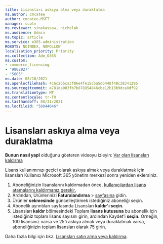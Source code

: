 ```yaml
---
title: Lisansları askıya alma veya duraklatma
ms.author: cmcatee
author: cmcatee-MSFT
manager: scotv
ms.reviewer: sinakassaw, nicholak
ms.audience: Admin
ms.topic: article
ms.service: o365-administration
ROBOTS: NOINDEX, NOFOLLOW
localization_priority: Priority
ms.collection: Adm_O365
ms.custom:
- commerce_licensing
- "9002927"
- "5605"
ms.date: 08/10/2021
ms.openlocfilehash: 4c6c265ca3f06e4fe15cba5d6448f48c38341296
ms.sourcegitcommit: e781da003fb7b878854846cbe12b13b9dca8df92
ms.translationtype: MT
ms.contentlocale: tr-TR
ms.lasthandoff: 08/31/2021
ms.locfileid: "58844046"
---
```

# <a name="suspend-or-pause-licenses"></a>Lisansları askıya alma veya duraklatma

**Bunun nasıl yapl** olduğunu gösteren videoyu izleyin: [Var olan lisansları kaldırma](https://go.microsoft.com/fwlink/p/?linkid=2154938)

Lisans kullanımınızı geçici olarak askıya almak veya duraklatmak için lisansları Kullanıcı Microsoft 365 yönetim merkezi sonra yeniden eklersiniz.

1. Aboneliğinizin lisanslarını kaldırmadan önce, [kullanıcılardan lisans atamalarını kaldırmanız gerekir.](https://docs.microsoft.com/microsoft-365/admin/manage/remove-licenses-from-users)
2. Ardından, Ürünlerinizi **Faturalandırma**  >  [sayfasına](https://go.microsoft.com/fwlink/p/?linkid=842054) gidin.
3. Ürünler **sekmesinde** güncelleştirmek istediğiniz aboneliği seçin.
4. Abonelik ayrıntıları sayfasında Lisansları **kaldır'ı seçin.**
5. Lisansları **kaldır** bölmesindeki Toplam **lisans kutusuna** bu abonelik için istediğiniz toplam lisans sayısını girin, ardından Kaydet'i **seçin.** Örneğin, 100 lisansınız varsa ve 25'i askıya almak veya duraklatmak varsa, aboneliğinizin toplam lisansları olarak 75 girin.

Daha fazla bilgi için bkz. [Lisansları satın alma veya kaldırma](https://docs.microsoft.com/microsoft-365/commerce/licenses/buy-licenses).